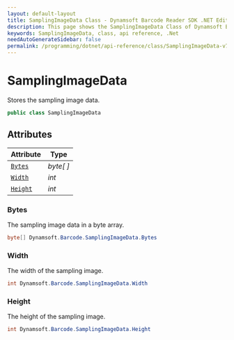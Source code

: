 ```yaml
---
layout: default-layout
title: SamplingImageData Class - Dynamsoft Barcode Reader SDK .NET Edition API Reference
description: This page shows the SamplingImageData Class of Dynamsoft Barcode Reader SDK .NET Edition.
keywords: SamplingImageData, class, api reference, .Net
needAutoGenerateSidebar: false
permalink: /programming/dotnet/api-reference/class/SamplingImageData-v7.6.0.html
---
```



# SamplingImageData
Stores the sampling image data.

```C#
public class SamplingImageData
```  

## Attributes
  
| Attribute | Type |
|---------- | ---- |
| [`Bytes`](#bytes) | *byte[ ]* |
| [`Width`](#width) | *int* |
| [`Height`](#height) | *int* |


### Bytes
The sampling image data in a byte array.

```C#
byte[] Dynamsoft.Barcode.SamplingImageData.Bytes
```

### Width
The width of the sampling image.

```C#
int Dynamsoft.Barcode.SamplingImageData.Width
```

### Height
The height of the sampling image.

```C#
int Dynamsoft.Barcode.SamplingImageData.Height
```
